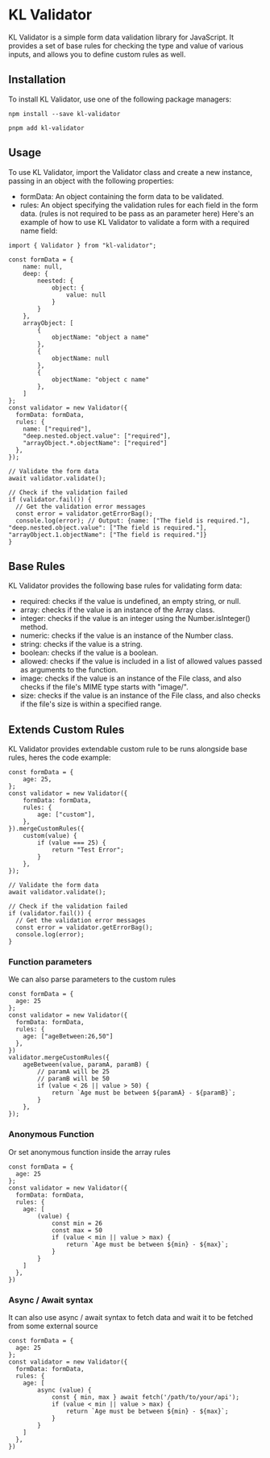 # KL Validator

KL Validator is a simple form data validation library for JavaScript. It provides a set of base rules for checking the type and value of various inputs, and allows you to define custom rules as well.

## Installation

To install KL Validator, use one of the following package managers:

```
npm install --save kl-validator
```

```
pnpm add kl-validator
```

## Usage

To use KL Validator, import the Validator class and create a new instance, passing in an object with the following properties:

- formData: An object containing the form data to be validated.
- rules: An object specifying the validation rules for each field in the form data. (rules is not required to be pass as an parameter here)
  Here's an example of how to use KL Validator to validate a form with a required name field:

```
import { Validator } from "kl-validator";

const formData = {
    name: null,
    deep: {
        neested: {
            object: {
                value: null
            }
        }
    },
    arrayObject: [
        {
            objectName: "object a name"
        },
        {
            objectName: null
        },
        {
            objectName: "object c name"
        },
    ]
};
const validator = new Validator({
  formData: formData,
  rules: {
    name: ["required"],
    "deep.nested.object.value": ["required"],
    "arrayObject.*.objectName": ["required"]
  },
});

// Validate the form data
await validator.validate();

// Check if the validation failed
if (validator.fail()) {
  // Get the validation error messages
  const error = validator.getErrorBag();
  console.log(error); // Output: {name: ["The field is required."], "deep.nested.object.value": ["The field is required."], "arrayObject.1.objectName": ["The field is required."]}
}
```

## Base Rules

KL Validator provides the following base rules for validating form data:

- required: checks if the value is undefined, an empty string, or null.
- array: checks if the value is an instance of the Array class.
- integer: checks if the value is an integer using the Number.isInteger() method.
- numeric: checks if the value is an instance of the Number class.
- string: checks if the value is a string.
- boolean: checks if the value is a boolean.
- allowed: checks if the value is included in a list of allowed values passed as arguments to the function.
- image: checks if the value is an instance of the File class, and also checks if the file's MIME type starts with "image/".
- size: checks if the value is an instance of the File class, and also checks if the file's size is within a specified range.

## Extends Custom Rules

KL Validator provides extendable custom rule to be runs alongside base rules, heres the code example:

```
const formData = {
    age: 25,
};
const validator = new Validator({
    formData: formData,
    rules: {
        age: ["custom"],
    },
}).mergeCustomRules({
    custom(value) {
        if (value === 25) {
            return "Test Error";
        }
    },
});

// Validate the form data
await validator.validate();

// Check if the validation failed
if (validator.fail()) {
  // Get the validation error messages
  const error = validator.getErrorBag();
  console.log(error);
}
```

### Function parameters

We can also parse parameters to the custom rules

```
const formData = {
  age: 25
};
const validator = new Validator({
  formData: formData,
  rules: {
    age: ["ageBetween:26,50"]
  },
})
validator.mergeCustomRules({
    ageBetween(value, paramA, paramB) {
        // paramA will be 25
        // paramB will be 50
        if (value < 26 || value > 50) {
            return `Age must be between ${paramA} - ${paramB}`;
        }
    },
});
```

### Anonymous Function

Or set anonymous function inside the array rules

```
const formData = {
  age: 25
};
const validator = new Validator({
  formData: formData,
  rules: {
    age: [
        (value) {
            const min = 26
            const max = 50
            if (value < min || value > max) {
                return `Age must be between ${min} - ${max}`;
            }
        }
    ]
  },
})
```

### Async / Await syntax

It can also use async / await syntax to fetch data and wait it to be fetched from some external source

```
const formData = {
  age: 25
};
const validator = new Validator({
  formData: formData,
  rules: {
    age: [
        async (value) {
            const { min, max } await fetch('/path/to/your/api');
            if (value < min || value > max) {
                return `Age must be between ${min} - ${max}`;
            }
        }
    ]
  },
})
```
